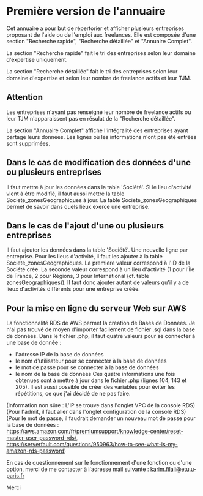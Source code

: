# Première version de l'annuaire
Cet annuaire a pour but de répertorier et afficher plusieurs entreprises proposant de l'aide ou de l'emploi aux freelances. Elle est composée d'une section "Recherche rapide", "Recherche détaillée" et "Annuaire Complet".

La section "Recherche rapide" fait le tri des entreprises selon leur domaine d'expertise uniquement.

La section "Recherche détaillée" fait le tri des entreprises selon leur domaine d'expertise et selon leur nombre de freelance actifs et leur TJM.
## Attention
Les entreprises n'ayant pas renseigné leur nombre de freelance actifs ou leur TJM n'apparaissent pas en résulat de la "Recherche détaillée".

La section "Annuaire Complet" affiche l'intégralité des entreprises ayant partage leurs données. Les lignes où les informations n'ont pas été entrées sont supprimées.

## Dans le cas de modification des données d'une ou plusieurs entreprises
Il faut mettre à jour les données dans la table 'Société'. Si le lieu d'activité vient à être modifié, il faut aussi mettre la table Societe_zonesGeographiques à jour.
La table Societe_zonesGeographiques permet de savoir dans quels lieux exerce une entreprise.

## Dans le cas de l'ajout d'une ou plusieurs entreprises
Il faut ajouter les données dans la table 'Société'. Une nouvelle ligne par entreprise. Pour les lieus d'activité, il faut les ajouter à la table Societe_zonesGeographiques.
La première valeur correspond à l'ID de la Société crée. La seconde valeur correspond à un lieu d'activité (1 pour l'Île de France, 2 pour Régions, 3 pour International (cf. table zonesGeographiques)).
Il faut donc ajouter autant de valeurs qu'il y a de lieux d'activités différents pour une entreprise créée.

## Pour la mise en ligne du serveur Web sur AWS
La fonctionnalité RDS de AWS permet la création de Bases de Données. Je n'ai pas trouvé de moyen d'importer facilement de fichier .sql dans la base de données.
Dans le fichier .php, il faut quatre valeurs pour se connecter à une base de donnée : 
- l'adresse IP de la base de données
- le nom d'utilisateur pour se connecter à la base de données
- le mot de passe pour se connecter à la base de données
- le nom de la base de données
Ces quatre informations une fois obtenues sont à mettre à jour dans le fichier .php (lignes 104, 143 et 205). Il est aussi possible de créer des variables pour éviter les répétitions, ce que j'ai décidé de ne pas faire.

(Information non sûre : L'IP se trouve dans l'onglet VPC de la console RDS)
(Pour l'admit, il faut aller dans l'onglet configuration de la console RDS)
(Pour le mot de passe, il faudrait demander un nouveau mot de passe pour la base de données : https://aws.amazon.com/fr/premiumsupport/knowledge-center/reset-master-user-password-rds/, https://serverfault.com/questions/950963/how-to-see-what-is-my-amazon-rds-password)

En cas de questionnement sur le fonctionnement d'une fonction ou d'une option, merci de me contacter à l'adresse mail suivante : karim.filali@etu.u-paris.fr

Merci